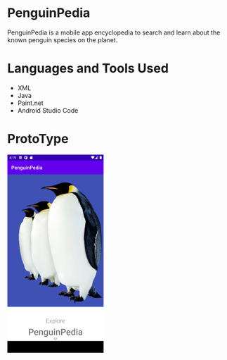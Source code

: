 # PenguinPedia
PenguinPedia is a mobile app encyclopedia to search and learn about the known penguin species on the planet.

# Languages and Tools Used
- XML
- Java
- Paint.net
- Android Studio Code

# ProtoType 
![Prototype one](https://raw.githubusercontent.com/JamesFloyd-Pen/PenguinPedia/master/Prototype%20One%20Small.png)
